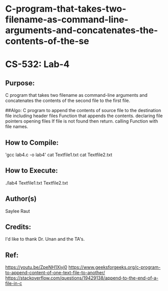 # C-program-that-takes-two-filename-as-command-line-arguments-and-concatenates-the-contents-of-the-se


# CS-532: Lab-4

## Purpose:
C program that takes two filename as command-line arguments and 
concatenates the contents of the second file to the first file.


##Algo:
C program to append the contents of
source file to the destination file
including header files
Function that appends the contents.
declaring file pointers
opening files
If file is not found then return.
calling Function with file names.

## How to Compile:
'gcc lab4.c -o lab4'
 cat Textfile1.txt
 cat Textfile2.txt

## How to Execute:
./lab4 Textfile1.txt Textfile2.txt

## Author(s)
Saylee Raut

## Credits:
I'd like to thank Dr. Unan and the TA's.

## Ref:
https://youtu.be/ZpeNH1Xjyj0
https://www.geeksforgeeks.org/c-program-to-append-content-of-one-text-file-to-another/
https://stackoverflow.com/questions/19429138/append-to-the-end-of-a-file-in-c

